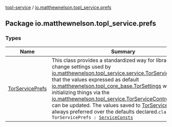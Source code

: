 [topl-service](../index.md) / [io.matthewnelson.topl_service.prefs](./index.md)

## Package io.matthewnelson.topl_service.prefs

### Types

| Name | Summary |
|---|---|
| [TorServicePrefs](-tor-service-prefs/index.md) | This class provides a standardized way for library users to change settings used by [io.matthewnelson.topl_service.service.TorService](#) such that the values expressed as default [io.matthewnelson.topl_core_base.TorSettings](../..//topl-core-base/io.matthewnelson.topl_core_base/-tor-settings/index.md) when initializing things via the [io.matthewnelson.topl_service.TorServiceController.Builder](../io.matthewnelson.topl_service/-tor-service-controller/-builder/index.md) can be updated. The values saved to [TorServicePrefs](-tor-service-prefs/index.md) are always preferred over the defaults declared.`class TorServicePrefs : `[`ServiceConsts`](../io.matthewnelson.topl_service.util/-service-consts/index.md) |
